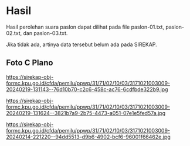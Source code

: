 # Hasil

Hasil perolehan suara paslon dapat dilihat pada file paslon-01.txt, paslon-02.txt, dan paslon-03.txt.

Jika tidak ada, artinya data tersebut belum ada pada SIREKAP.

## Foto C Plano

https://sirekap-obj-formc.kpu.go.id/cfda/pemilu/ppwp/31/71/02/10/03/3171021003009-20240219-131143--76d10b70-c2c6-458c-ac76-6cdfbde322b9.jpg

https://sirekap-obj-formc.kpu.go.id/cfda/pemilu/ppwp/31/71/02/10/03/3171021003009-20240219-131624--3821b7a9-2b75-4473-a051-07e1e5fed57a.jpg

https://sirekap-obj-formc.kpu.go.id/cfda/pemilu/ppwp/31/71/02/10/03/3171021003009-20240214-221220--94dd5513-d9b6-4902-bcf6-96001f66462e.jpg
